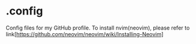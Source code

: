 # .config
Config files for my GitHub profile.
To install nvim(neovim), please refer to link[https://github.com/neovim/neovim/wiki/Installing-Neovim]
